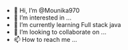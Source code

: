 - 👋 Hi, I’m @Mounika970
- 👀 I’m interested in ...
- 🌱 I’m currently learning Full stack java
- 💞️ I’m looking to collaborate on ...
- 📫 How to reach me ...

<!---
Mounika970/Mounika970 is a ✨ special ✨ repository because its `README.md` (this file) appears on your GitHub profile.
You can click the Preview link to take a look at your changes.
--->

